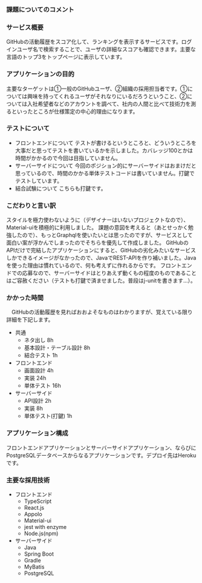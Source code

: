 ### 課題についてのコメント


### サービス概要
 GitHubの活動履歴をスコア化して、ランキングを表示するサービスです。ログインユーザ名で検索することで、ユーザの詳細なスコアも確認できます。主要な言語のトップ3をトップページに表示しています。
 
### アプリケーションの目的
 主要なターゲットは①一般のGitHubユーザ、②組織の採用担当者です。①については興味を持ってくれるユーザがそれなりにいるだろうということ、②については入社希望者などのアカウントを調べて、社内の人間と比べて技術力を測るといったところが仕様策定の中心的理由になります。
 
### テストについて
 - フロントエンドについて
  テストが書けるというところと、どういうところを大事だと思ってテストを書いているかを示しました。カバレッジ100とかは時間がかかるので今回は目指していません。
 - サーバーサイドについて
  今回のポジション的にサーバーサイドはおまけだと思っているので、時間のかかる単体テストコードは書いていません。打鍵でテストしています。
 - 結合試験について
  こちらも打鍵です。
 
### こだわりと言い訳
 スタイルを極力使わないように（デザイナーはいないプロジェクトなので）、Material-uiを積極的に利用しました。
 課題の意図を考えると（あとせっかく勉強したので）、もっとGraphqlを使いたいとは思ったのですが、サービスとして面白い案が浮かんでしまったのでそちらを優先して作成しました。
 GitHubのAPIだけで完結したアプリケーションにすると、GitHubの劣化みたいなサービスしかできるイメージがなかったので、JavaでREST-APIを作り補いました。Javaを使った理由は慣れているので、何も考えずに作れるからです。
 フロントエンドでの応募なので、サーバーサイドはとりあえず動くもの程度のものであることはご容赦ください（テストも打鍵で済ませました。普段はj-unitを書きます...）。
 
 
### かかった時間
　GitHubの活動履歴を見ればおおよそなものはわかりますが、覚えている限り詳細を下記します。
 - 共通
    - ネタ出し 8h
    - 基本設計・テーブル設計 8h
    - 結合テスト 1h
 - フロントエンド
    - 画面設計 4h
    - 実装 24h
    - 単体テスト 16h
 - サーバーサイド
    - API設計 2h
    - 実装 8h
    - 単体テスト(打鍵) 1h

### アプリケーション構成
 フロントエンドアプリケーションとサーバーサイドアプリケーション、ならびにPostgreSQLデータベースからなるアプリケーションです。デプロイ先はHerokuです。
 
### 主要な採用技術
- フロントエンド
  - TypeScript
  - React.js
  - Appolo
  - Material-ui
  - jest with enzyme
  - Node.js(npm)
- サーバーサイド
  - Java
  - Spring Boot
  - Gradle
  - MyBatis
  - PostgreSQL
